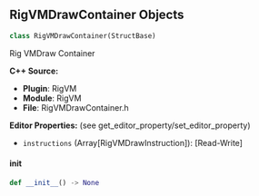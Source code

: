 ## RigVMDrawContainer Objects

```python
class RigVMDrawContainer(StructBase)
```

Rig VMDraw Container

**C++ Source:**

- **Plugin**: RigVM
- **Module**: RigVM
- **File**: RigVMDrawContainer.h

**Editor Properties:** (see get_editor_property/set_editor_property)

- ``instructions`` (Array[RigVMDrawInstruction]):  [Read-Write]

<a id="unreal.RigVMDrawContainer.__init__"></a>

#### __init__

```python
def __init__() -> None
```

<a id="unreal.ControlRigDrawContainer"></a>